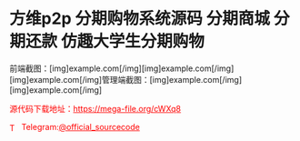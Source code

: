 # 方维p2p 分期购物系统源码 分期商城 分期还款 仿趣大学生分期购物

前端截图：[img]example.com[/img][img]example.com[/img][img]example.com[/img]管理端截图：[img]example.com[/img][img]example.com[/img]<br>


<p style="color: red;">源代码下载地址：<a href="https://mega-file.org/cWXq8" style="color: red;">https://mega-file.org/cWXq8</a></p><p style="color: red;"><img src="https://cdn-icons-png.flaticon.com/512/2111/2111646.png" alt="Telegram Icon" style="width: 16px; vertical-align: middle; margin-right: 5px;">Telegram:<a href="https://t.me/official_sourcecode" style="color: red;">@official_sourcecode</a></p>